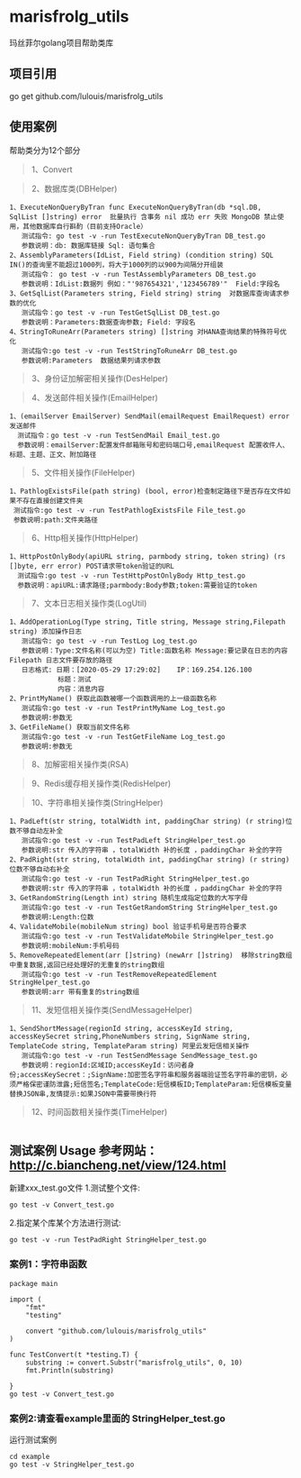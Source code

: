 # marisfrolg_utils
玛丝菲尔golang项目帮助类库

## 项目引用
go get github.com/lulouis/marisfrolg_utils

## 使用案例
帮助类分为12个部分

>1、Convert

>2、数据库类(DBHelper)

```
1、ExecuteNonQueryByTran func ExecuteNonQueryByTran(db *sql.DB, SqlList []string) error  批量执行 含事务 nil 成功 err 失败 MongoDB 禁止使用，其他数据库自行斟酌（目前支持Oracle）
   测试指令: go test -v -run TestExecuteNonQueryByTran DB_test.go
   参数说明：db: 数据库链接 Sql: 语句集合
2、AssemblyParameters(IdList, Field string) (condition string) SQL IN()的查询里不能超过1000列，将大于1000列的以900为间隔分开组装
   测试指令： go test -v -run TestAssemblyParameters DB_test.go
   参数说明：IdList:数据列 例如："'987654321','123456789'"  Field:字段名
3、GetSqlList(Parameters string, Field string) string  对数据库查询请求参数的优化
   测试指令：go test -v -run TestGetSqlList DB_test.go
   参数说明：Parameters:数据查询参数; Field: 字段名
4、StringToRuneArr(Parameters string) []string 对HANA查询结果的特殊符号优化
   测试指令:go test -v -run TestStringToRuneArr DB_test.go
   参数说明:Parameters  数据结果列请求参数
 ```
>3、身份证加解密相关操作(DesHelper)

>4、发送邮件相关操作(EmailHelper)
 ```
1、(emailServer EmailServer) SendMail(emailRequest EmailRequest) error 发送邮件
   测试指令：go test -v -run TestSendMail Email_test.go
   参数说明：emailServer:配置发件邮箱账号和密码端口号,emailRequest 配置收件人、标题、主题、正文、附加路径
 ```



>5、文件相关操作(FileHelper)
 ```
1、PathlogExistsFile(path string) (bool, error)检查制定路径下是否存在文件如果不存在直接创建文件夹
  测试指令:go test -v -run TestPathlogExistsFile File_test.go
  参数说明:path:文件夹路径
 ```

>6、Http相关操作(HttpHelper)
```
1、HttpPostOnlyBody(apiURL string, parmbody string, token string) (rs []byte, err error) POST请求带token验证的URL
  测试指令:go test -v -run TestHttpPostOnlyBody Http_test.go
  参数说明：apiURL:请求路径;parmbody:Body参数;token:需要验证的token
```


>7、文本日志相关操作类(LogUtil)
```
1、AddOperationLog(Type string, Title string, Message string,Filepath string) 添加操作日志 
   测试指令: go test -v -run TestLog Log_test.go
   参数说明：Type:文件名称(可以为空) Title:函数名称 Message:要记录在日志的内容 Filepath 日志文件要存放的路径
   日志格式: 日期：[2020-05-29 17:29:02]    IP：169.254.126.100
            标题：测试
            内容：消息内容
2、PrintMyName() 获取此函数被哪一个函数调用的上一级函数名称
   测试指令:go test -v -run TestPrintMyName Log_test.go
   参数说明:参数无
3、GetFileName() 获取当前文件名称
   测试指令:go test -v -run TestGetFileName Log_test.go
   参数说明:参数无
```

>8、加解密相关操作类(RSA)

>9、Redis缓存相关操作类(RedisHelper)

>10、字符串相关操作类(StringHelper)
```
1、PadLeft(str string, totalWidth int, paddingChar string) (r string)位数不够自动左补全
   测试指令:go test -v -run TestPadLeft StringHelper_test.go
   参数说明:str 传入的字符串 ，totalWidth 补的长度 ，paddingChar 补全的字符
2、PadRight(str string, totalWidth int, paddingChar string) (r string)位数不够自动右补全
   测试指令:go test -v -run TestPadRight StringHelper_test.go
   参数说明:str 传入的字符串 ，totalWidth 补的长度 ，paddingChar 补全的字符
3、GetRandomString(Length int) string 随机生成指定位数的大写字母
   测试指令:go test -v -run TestGetRandomString StringHelper_test.go
   参数说明:Length:位数
4、ValidateMobile(mobileNum string) bool 验证手机号是否符合要求
   测试指令:go test -v -run TestValidateMobile StringHelper_test.go
   参数说明:mobileNum:手机号码
5、RemoveRepeatedElement(arr []string) (newArr []string)  移除string数组中重复数据,返回已经处理好的无重复的string数组
   测试指令:go test -v -run TestRemoveRepeatedElement StringHelper_test.go
   参数说明:arr 带有重复的string数组
```
>11、发短信相关操作类(SendMessageHelper)
```
1、SendShortMessage(regionId string, accessKeyId string, accessKeySecret string,PhoneNumbers string, SignName string, TemplateCode string, TemplateParam string) 阿里云发短信相关操作
   测试指令:go test -v -run TestSendMessage SendMessage_test.go
   参数说明：regionId:区域ID;accessKeyId：访问者身份;accessKeySecret：;SignName:加密签名字符串和服务器端验证签名字符串的密钥，必须严格保密谨防泄露;短信签名;TemplateCode:短信模板ID;TemplateParam:短信模板变量替换JSON串,友情提示:如果JSON中需要带换行符
```

>12、时间函数相关操作类(TimeHelper)
```

```
## 测试案例 Usage 参考网站：http://c.biancheng.net/view/124.html
新建xxx_test.go文件
1.测试整个文件:
```
go test -v Convert_test.go
```
2.指定某个库某个方法进行测试:
```
go test -v -run TestPadRight StringHelper_test.go
```
### 案例1：字符串函数
```
package main

import (
	"fmt"
	"testing"

	convert "github.com/lulouis/marisfrolg_utils"
)

func TestConvert(t *testing.T) {
	substring := convert.Substr("marisfrolg_utils", 0, 10)
	fmt.Println(substring)

}
go test -v Convert_test.go
```
### 案例2:请查看example里面的 StringHelper_test.go
运行测试案例
```
cd example 
go test -v StringHelper_test.go
```
